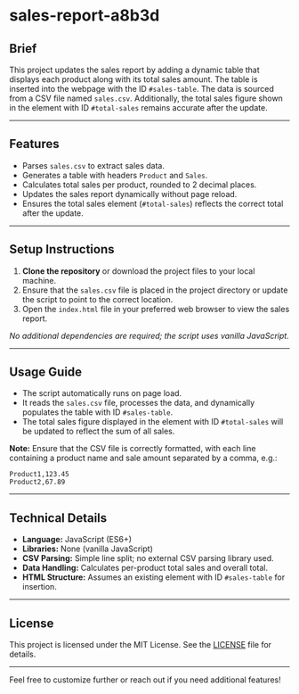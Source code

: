 # sales-report-a8b3d

## Brief
This project updates the sales report by adding a dynamic table that displays each product along with its total sales amount. The table is inserted into the webpage with the ID `#sales-table`. The data is sourced from a CSV file named `sales.csv`. Additionally, the total sales figure shown in the element with ID `#total-sales` remains accurate after the update.

---

## Features
- Parses `sales.csv` to extract sales data.
- Generates a table with headers `Product` and `Sales`.
- Calculates total sales per product, rounded to 2 decimal places.
- Updates the sales report dynamically without page reload.
- Ensures the total sales element (`#total-sales`) reflects the correct total after the update.

---

## Setup Instructions
1. **Clone the repository** or download the project files to your local machine.
2. Ensure that the `sales.csv` file is placed in the project directory or update the script to point to the correct location.
3. Open the `index.html` file in your preferred web browser to view the sales report.

*No additional dependencies are required; the script uses vanilla JavaScript.*

---

## Usage Guide
- The script automatically runs on page load.
- It reads the `sales.csv` file, processes the data, and dynamically populates the table with ID `#sales-table`.
- The total sales figure displayed in the element with ID `#total-sales` will be updated to reflect the sum of all sales.

**Note:** Ensure that the CSV file is correctly formatted, with each line containing a product name and sale amount separated by a comma, e.g.:

```
Product1,123.45
Product2,67.89
```

---

## Technical Details
- **Language:** JavaScript (ES6+)
- **Libraries:** None (vanilla JavaScript)
- **CSV Parsing:** Simple line split; no external CSV parsing library used.
- **Data Handling:** Calculates per-product total sales and overall total.
- **HTML Structure:** Assumes an existing element with ID `#sales-table` for insertion.

---

## License
This project is licensed under the MIT License. See the [LICENSE](LICENSE) file for details.

---

Feel free to customize further or reach out if you need additional features!